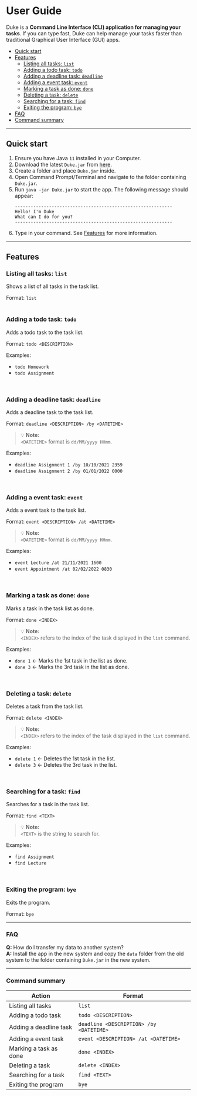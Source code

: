 # User Guide
Duke is a **Command Line Interface (CLI) application for managing your tasks**. If you can type fast, Duke can help manage your tasks faster than traditional Graphical User Interface (GUI) apps.
* [Quick start](#quick-start)
* [Features](#features)
   * [Listing all tasks: `list`](#listing-all-tasks-list)
   * [Adding a todo task: `todo`](#adding-a-todo-task-todo)
   * [Adding a deadline task: `deadline`](#adding-a-deadline-task-deadline)
   * [Adding a event task: `event`](#adding-a-event-task-event)
   * [Marking a task as done: `done`](#marking-a-task-as-done-done)
   * [Deleting a task: `delete`](#deleting-a-task-delete)
   * [Searching for a task: `find`](#searching-for-a-task-find)
   * [Exiting the program: `bye`](#exiting-the-program-bye)
* [FAQ](#faq)
* [Command summary](#command-summary)

---

## Quick start
1. Ensure you have Java `11` installed in your Computer.
2. Download the latest `Duke.jar` from [here](https://github.com/leyondlee/ip/releases).
3. Create a folder and place `Duke.jar` inside.
4. Open Command Prompt/Terminal and navigate to the folder containing `Duke.jar`.
5. Run `java -jar Duke.jar` to start the app. The following message should appear:
   ```
   ------------------------------------------------------------
   Hello! I'm Duke
   What can I do for you?
   ------------------------------------------------------------
   ```
6. Type in your command. See [Features](#features) for more information.

---

## Features 

### Listing all tasks: `list`

Shows a list of all tasks in the task list.

Format: `list`
<br />
<br />

### Adding a todo task: `todo`

Adds a todo task to the task list.

Format: `todo <DESCRIPTION>`

Examples:
* `todo Homework`
* `todo Assignment`
<br />

### Adding a deadline task: `deadline`

Adds a deadline task to the task list.

Format: `deadline <DESCRIPTION> /by <DATETIME>`
> :bulb: **Note:**<br />
> `<DATETIME>` format is `dd/MM/yyyy HHmm`.

Examples:
* `deadline Assignment 1 /by 10/10/2021 2359`
* `deadline Assignment 2 /by 01/01/2022 0000`
<br />

### Adding a event task: `event`

Adds a event task to the task list.

Format: `event <DESCRIPTION> /at <DATETIME>`
> :bulb: **Note:**<br />
> `<DATETIME>` format is `dd/MM/yyyy HHmm`.

Examples:
* `event Lecture /at 21/11/2021 1600`
* `event Appointment /at 02/02/2022 0830`
<br />

### Marking a task as done: `done`

Marks a task in the task list as done.

Format: `done <INDEX>`
> :bulb: **Note:**<br />
> `<INDEX>` refers to the index of the task displayed in the `list` command.

Examples:
* `done 1` <- Marks the 1st task in the list as done.
* `done 3` <- Marks the 3rd task in the list as done.
<br />

### Deleting a task: `delete`

Deletes a task from the task list.

Format: `delete <INDEX>`
> :bulb: **Note:**<br />
> `<INDEX>` refers to the index of the task displayed in the `list` command.

Examples:
* `delete 1` <- Deletes the 1st task in the list.
* `delete 3` <- Deletes the 3rd task in the list.
<br />

### Searching for a task: `find`

Searches for a task in the task list.

Format: `find <TEXT>`
> :bulb: **Note:**<br />
> `<TEXT>` is the string to search for.

Examples:
* `find Assignment`
* `find Lecture`
<br />

### Exiting the program: `bye`

Exits the program.

Format: `bye`

---

### FAQ

**Q:** How do I transfer my data to another system?<br />
**A:** Install the app in the new system and copy the `data` folder from the old system to the folder containing `Duke.jar` in the new system.

---

### Command summary
**Action** | **Format**
---------- | ----------
Listing all tasks | `list`
Adding a todo task | `todo <DESCRIPTION>`
Adding a deadline task | `deadline <DESCRIPTION> /by <DATETIME>`
Adding a event task | `event <DESCRIPTION> /at <DATETIME>`
Marking a task as done | `done <INDEX>`
Deleting a task | `delete <INDEX>`
Searching for a task | `find <TEXT>`
Exiting the program | `bye`
